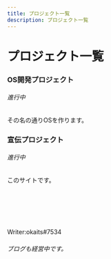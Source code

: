 ```yaml
---
title: プロジェクト一覧
description: プロジェクト一覧
---
```

# プロジェクト一覧

### OS開発プロジェクト
###### 進行中
その名の通りOSを作ります。

### 宣伝プロジェクト
###### 進行中
このサイトです。
<br><br><br><br><br><br><br>
Writer:okaits#7534
###### ブログも経営中です。
